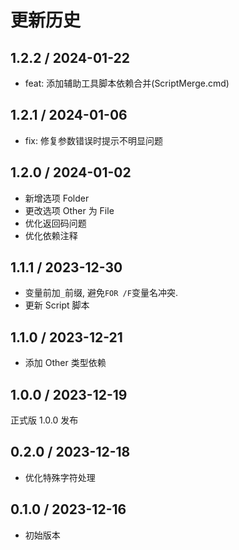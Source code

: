 # 更新历史

## 1.2.2 / 2024-01-22

- feat: 添加辅助工具脚本依赖合并(ScriptMerge.cmd)

## 1.2.1 / 2024-01-06

- fix: 修复参数错误时提示不明显问题

## 1.2.0 / 2024-01-02

- 新增选项 Folder
- 更改选项 Other 为 File
- 优化返回码问题
- 优化依赖注释

## 1.1.1 / 2023-12-30

- 变量前加`_`前缀, 避免`FOR /F`变量名冲突.
- 更新 Script 脚本

## 1.1.0 / 2023-12-21

- 添加 Other 类型依赖

## 1.0.0 / 2023-12-19

正式版 1.0.0 发布

## 0.2.0 / 2023-12-18

- 优化特殊字符处理

## 0.1.0 / 2023-12-16

- 初始版本
